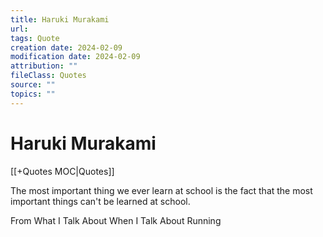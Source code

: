 ```yaml
---
title: Haruki Murakami
url: 
tags: Quote
creation date: 2024-02-09
modification date: 2024-02-09
attribution: ""
fileClass: Quotes
source: ""
topics: ""
---
```


# Haruki Murakami

[[+Quotes MOC|Quotes]]

The most important thing we ever learn at school is the fact that the most important things can't be learned at school.

From What I Talk About When I Talk About Running

